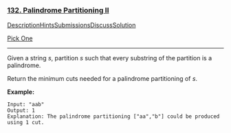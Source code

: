 ### [132. Palindrome Partitioning II](https://leetcode.com/problems/palindrome-partitioning-ii/description/)

[Description](https://leetcode.com/problems/palindrome-partitioning-ii/description/)[Hints](https://leetcode.com/problems/palindrome-partitioning-ii/hints/)[Submissions](https://leetcode.com/problems/palindrome-partitioning-ii/submissions/)[Discuss](https://leetcode.com/problems/palindrome-partitioning-ii/discuss/)[Solution](https://leetcode.com/problems/palindrome-partitioning-ii/solution/)

[Pick One](https://leetcode.com/problems/random-one-question/)

------

Given a string *s*, partition *s* such that every substring of the partition is a palindrome.

Return the minimum cuts needed for a palindrome partitioning of *s*.

**Example:**

```
Input: "aab"
Output: 1
Explanation: The palindrome partitioning ["aa","b"] could be produced using 1 cut.
```

 